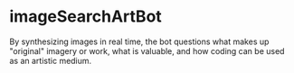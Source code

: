 # imageSearchArtBot
By synthesizing images in real time, the bot questions what makes up "original" imagery or work, what is valuable, and how coding can be used as an artistic medium.
